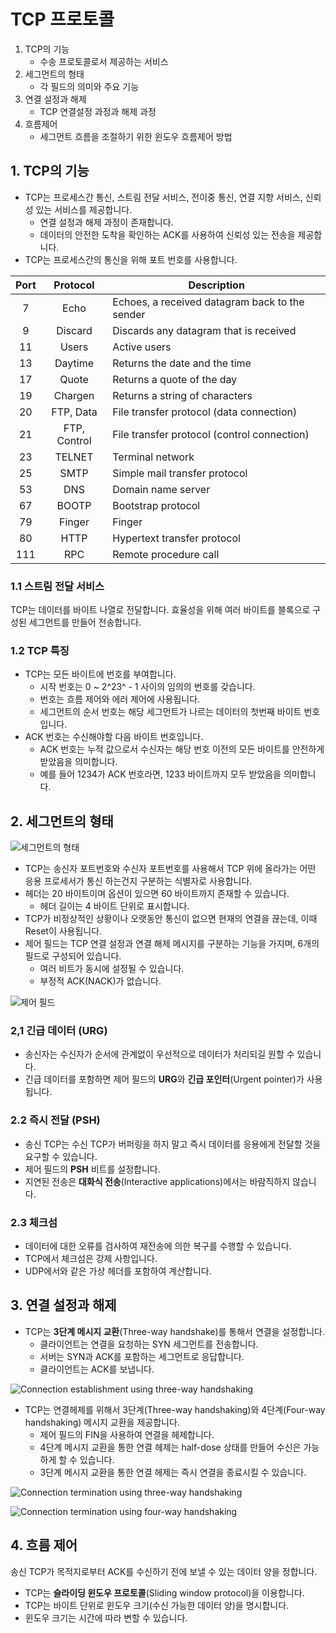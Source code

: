 # TCP 프로토콜

1. TCP의 기능
   - 수송 프로토콜로서 제공하는 서비스
2. 세그먼트의 형태
   - 각 필드의 의미와 주요 기능
3. 연결 설정과 해제
   - TCP 연결설정 과정과 해제 과정
4. 흐름제어
   - 세그먼트 흐름을 조절하기 위한 윈도우 흐름제어 방법

## 1. TCP의 기능

- TCP는 프로세스간 통신, 스트림 전달 서비스, 전이중 통신, 연결 지향 서비스, 신뢰성 있는 서비스를 제공합니다.
  - 연결 설정과 해제 과정이 존재합니다.
  - 데이터의 안전한 도착을 확인하는 ACK를 사용하여 신뢰성 있는 전송을 제공합니다.
- TCP는 프로세스간의 통신을 위해 포트 번호를 사용합니다.

| Port |   Protocol   | Description                                    |
| :--: | :----------: | ---------------------------------------------- |
|  7   |     Echo     | Echoes, a received datagram back to the sender |
|  9   |   Discard    | Discards any datagram that is received         |
|  11  |    Users     | Active users                                   |
|  13  |   Daytime    | Returns the date and the time                  |
|  17  |    Quote     | Returns a quote of the day                     |
|  19  |   Chargen    | Returns a string of characters                 |
|  20  |  FTP, Data   | File transfer protocol (data connection)       |
|  21  | FTP, Control | File transfer protocol (control connection)    |
|  23  |    TELNET    | Terminal network                               |
|  25  |     SMTP     | Simple mail transfer protocol                  |
|  53  |     DNS      | Domain name server                             |
|  67  |    BOOTP     | Bootstrap protocol                             |
|  79  |    Finger    | Finger                                         |
|  80  |     HTTP     | Hypertext transfer protocol                    |
| 111  |     RPC      | Remote procedure call                          |

### 1.1 스트림 전달 서비스

TCP는 데이터를 바이트 나열로 전달합니다. 효율성을 위해 여러 바이트를 블록으로 구성된 세그먼트를 만들어 전송합니다.

### 1.2 TCP 특징

- TCP는 모든 바이트에 번호를 부여합니다.
  - 시작 번호는 0 ~ 2^23^ - 1 사이의 임의의 번호를 갖습니다.
  - 번호는 흐름 제어와 에러 제어에 사용됩니다.
  - 세그먼트의 순서 번호는 해당 세그먼트가 나르는 데이터의 첫번째 바이트 번호입니다.
- ACK 번호는 수신해야할 다음 바이트 번호입니다.
  - ACK 번호는 누적 값으로서 수신자는 해당 번호 이전의 모든 바이트를 안전하게 받았음을 의미합니다.
  - 예를 들어 1234가 ACK 번호라면, 1233 바이트까지 모두 받았음을 의미합니다.

## 2. 세그먼트의 형태

![세그먼트의 형태](../_images/network1801.png)

- TCP는 송신자 포트번호와 수신자 포트번호를 사용해서 TCP 위에 올라가는 어떤 응용 프로세서가 통신 하는건지 구분하는 식별자로 사용합니다.
- 헤더는 20 바이트이며 옵션이 있으면 60 바이트까지 존재할 수 있습니다.
  - 헤더 길이는 4 바이트 단위로 표시합니다.
- TCP가 비정상적인 상황이나 오랫동안 통신이 없으면 현재의 연결을 끊는데, 이때 Reset이 사용됩니다.
- 제어 필드는 TCP 연결 설정과 연결 해제 메시지를 구분하는 기능을 가지며, 6개의 필드로 구성되어 있습니다.
  - 여러 비트가 동시에 설정될 수 있습니다.
  - 부정적 ACK(NACK)가 없습니다.

![제어 필드](../_images/network1802.png)

### 2,1 긴급 데이터 (URG)

- 송신자는 수신자가 순서에 관계없이 우선적으로 데이터가 처리되길 원할 수 있습니다.
- 긴급 데이터를 포함하면 제어 필드의 **URG**와 **긴급 포인터**(Urgent pointer)가 사용됩니다.

### 2.2 즉시 전달 (PSH)

- 송신 TCP는 수신 TCP가 버퍼링을 하지 말고 즉시 데이터를 응용에게 전달할 것을 요구할 수 있습니다.
- 제어 필드의 **PSH** 비트를 설정합니다.
- 지연된 전송은 **대화식 전송**(Interactive applications)에서는 바람직하지 않습니다.

### 2.3 체크섬

- 데이터에 대한 오류를 검사하여 재전송에 의한 복구를 수행할 수 있습니다.
- TCP에서 체크섬은 강제 사항입니다.
- UDP에서와 같은 가상 헤더를 포함하여 계산합니다.

## 3. 연결 설정과 해제

- TCP는 **3단계 메시지 교환**(Three-way handshake)를 통해서 연결을 설정합니다.
  - 클라이언트는 연결을 요청하는 SYN 세그먼트를 전송합니다.
  - 서버는 SYN과 ACK를 포함하는 세그먼트로 응답합니다.
  - 클라이언트는 ACK를 보냅니다.

![Connection establishment using three-way handshaking](../_images/network1803.png)

- TCP는 연결헤제를 위해서 3단계(Three-way handshaking)와 4단계(Four-way handshaking) 메시지 교환을 제공합니다.
  - 제어 필드의 FIN을 사용하여 연결을 헤제합니다.
  - 4단계 메시지 교환을 통한 연결 헤제는 half-dose 상태를 만들어 수신은 가능하게 할 수 있습니다.
  - 3단계 메시지 교환을 통한 연결 헤제는 즉시 연결을 종료시킬 수 있습니다.

![Connection termination using three-way handshaking](../_images/network1804.png)

![Connection termination using four-way handshaking](../_images/network1805.png)

## 4. 흐름 제어

송신 TCP가 목적지로부터 ACK를 수신하기 전에 보낼 수 있는 데이터 양을 정합니다.

- TCP는 **슬라이딩 윈도우 프로토콜**(Sliding window protocol)을 이용합니다.
- TCP는 바이트 단위로 윈도우 크기(수신 가능한 데이터 양)을 명시합니다.
- 윈도우 크기는 시간에 따라 변할 수 있습니다.

